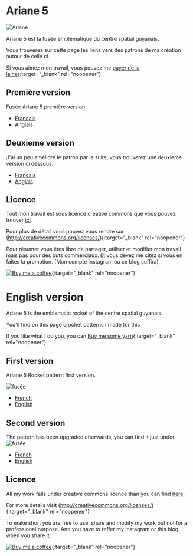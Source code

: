 # Ariane 5

![Ariane](../../media/ArianeKourou.jpg)

Ariane 5 est la fusée emblématique du centre spatial guyanais.

Vous trouverez sur cette page les liens vers des patrons de ma création autour de celle ci.

Si vous aimez mon travail, vous pouvez me [payer de la laine](https://buymeacoffee.com/inuitcrochet){:target="_blank" rel="noopener"}

## Première version
Fusée Ariane 5 première version.

* [Français](./v1/fr/Ariane5.md)
* [Anglais](./v1/en/Ariane5.md)

## Deuxieme version
J'ai un peu amélioré le patron par la suite, vous trouverez une deuxieme version ci dessous.

* [Français](./v2/fr/Ariane5.md)
* [Anglais](./v2/en/Ariane5.md)

## Licence

Tout mon travail est sous licence creative commons que vous pouvez trouver [ici](LICENCE.md).

Pour plus de détail vous pouvez vous rendre sur (http://creativecommons.org/licenses/){:target="_blank" rel="noopener"}

Pour résumer vous êtes libre de partager, utiliser et modifier mon travail mais pas pour des buts commerciaux. Et vous devez me citez si vous en faites la promotion. (Mon compte instagram ou ce blog suffira)

[![Buy me a coffee](../../media/bmc_qr.png)](https://buymeacoffee.com/inuitcrochet){:target="_blank" rel="noopener"}

# English version

Ariane 5 is the emblematic rocket of the centre spatial guyanais.

You'll find on this page crochet patterns I made for this

If you like what I do you, you can [Buy me some yarn](https://buymeacoffee.com/inuitcrochet){:target="_blank" rel="noopener"}

## First version

Ariane 5 Rocket pattern first version.

![fusée](../../media/patterns/ariane5/v1/fusee.jpg)

* [French](./v1/fr/Ariane5.md)
* [English](./v1/en/Ariane5.md)

## Second version

The pattern has been upgraded afterwards, you can find it just under
![fusée](../../media/patterns/ariane5/v2/fusee.jpg)

* [French](./v2/fr/Ariane5.md)
* [English](./v2/en/Ariane5.md)

## Licence

All my work falls under creative commons licence than you can find [here](LICENCE.md).

For more details visit (http://creativecommons.org/licenses/){:target="_blank" rel="noopener"}

To make short you are free to use, share and modify my work but not for a professional purpose. And you have to reffer my Instagram or this blog when you share it.

[![Buy me a coffee](../../media/bmc_qr.png)](https://buymeacoffee.com/inuitcrochet){:target="_blank" rel="noopener"}
